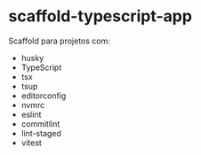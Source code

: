 # scaffold-typescript-app

Scaffold para projetos com:

* husky
* TypeScript
* tsx
* tsup
* editorconfig
* nvmrc
* eslint
* commitlint
* lint-staged
* vitest


